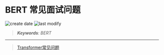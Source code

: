 BERT 常见面试问题
===
<!--START_SECTION:badge-->

![create date](https://img.shields.io/static/v1?label=create%20date&message=2022-05-xx&label_color=gray&color=lightsteelblue&style=flat-square)
![last modify](https://img.shields.io/static/v1?label=last%20modify&message=2025-08-03%2022%3A42%3A16&label_color=gray&color=thistle&style=flat-square)

<!--END_SECTION:badge-->
<!--info
top: false
draft: false
hidden: true
tag: []
-->

> ***Keywords**: BERT*

<!--START_SECTION:paper_title-->
<!--END_SECTION:paper_title-->

<!--START_SECTION:toc-->
<!--END_SECTION:toc-->

---

> [Transformer常见问题](Transformer常见问题.md)